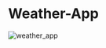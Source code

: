 # Weather-App
![weather_app](https://user-images.githubusercontent.com/94012183/160654150-0ed31953-0f1b-4bd5-8122-ad588eb7de44.gif)
